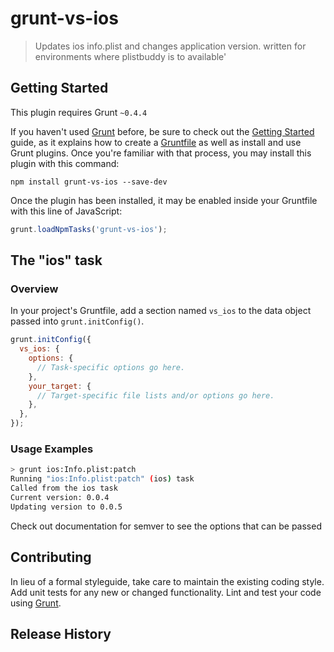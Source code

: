 # grunt-vs-ios

> Updates ios info.plist and changes application version. written for environments where plistbuddy is to available'

## Getting Started
This plugin requires Grunt `~0.4.4`

If you haven't used [Grunt](http://gruntjs.com/) before, be sure to check out the [Getting Started](http://gruntjs.com/getting-started) guide, as it explains how to create a [Gruntfile](http://gruntjs.com/sample-gruntfile) as well as install and use Grunt plugins. Once you're familiar with that process, you may install this plugin with this command:

```shell
npm install grunt-vs-ios --save-dev
```

Once the plugin has been installed, it may be enabled inside your Gruntfile with this line of JavaScript:

```js
grunt.loadNpmTasks('grunt-vs-ios');
```

## The "ios" task

### Overview
In your project's Gruntfile, add a section named `vs_ios` to the data object passed into `grunt.initConfig()`.

```js
grunt.initConfig({
  vs_ios: {
    options: {
      // Task-specific options go here.
    },
    your_target: {
      // Target-specific file lists and/or options go here.
    },
  },
});
```
### Usage Examples
```bash
> grunt ios:Info.plist:patch
Running "ios:Info.plist:patch" (ios) task
Called from the ios task
Current version: 0.0.4
Updating version to 0.0.5
```
Check out documentation for semver  to see the options that can be passed

## Contributing
In lieu of a formal styleguide, take care to maintain the existing coding style. Add unit tests for any new or changed functionality. Lint and test your code using [Grunt](http://gruntjs.com/).

## Release History
